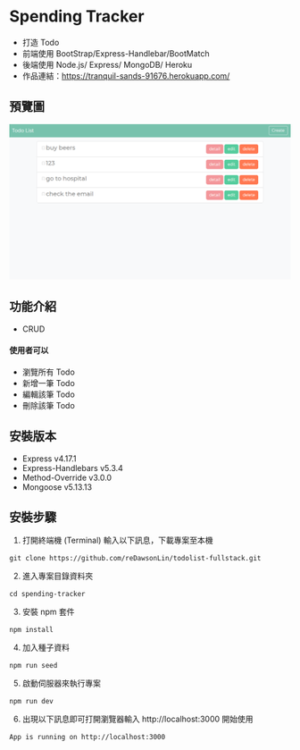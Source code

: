 # Spending Tracker

- 打造 Todo
- 前端使用 BootStrap/Express-Handlebar/BootMatch
- 後端使用 Node.js/ Express/ MongoDB/ Heroku
- 作品連結：https://tranquil-sands-91676.herokuapp.com/

## 預覽圖

![](TodoList-preview.png)

## 功能介紹

- CRUD

#### 使用者可以

- 瀏覽所有 Todo
- 新增一筆 Todo
- 編輯該筆 Todo
- 刪除該筆 Todo

## 安裝版本

- Express v4.17.1
- Express-Handlebars v5.3.4
- Method-Override v3.0.0
- Mongoose v5.13.13

## 安裝步驟

1. 打開終端機 (Terminal) 輸入以下訊息，下載專案至本機

```
git clone https://github.com/reDawsonLin/todolist-fullstack.git
```

2. 進入專案目錄資料夾

```
cd spending-tracker
```

3. 安裝 npm 套件

```
npm install
```

4. 加入種子資料

```
npm run seed
```

5. 啟動伺服器來執行專案

```
npm run dev
```

6. 出現以下訊息即可打開瀏覽器輸入 http://localhost:3000 開始使用

```
App is running on http://localhost:3000
```
